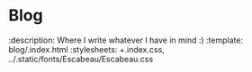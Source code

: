 # Blog

:description: Where I write whatever I have in mind :)
:template: blog/.index.html
:stylesheets:
    +.index.css,
    ../.static/fonts/Escabeau/Escabeau.css